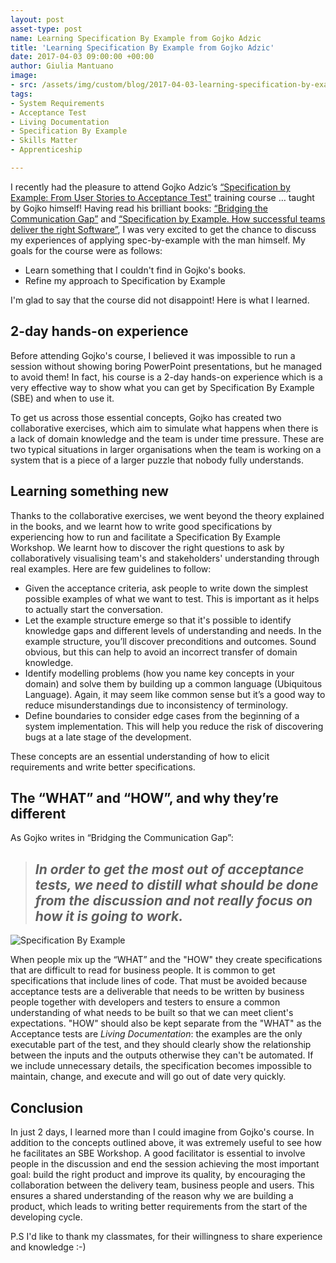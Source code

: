```yaml
---
layout: post
asset-type: post
name: Learning Specification By Example from Gojko Adzic
title: 'Learning Specification By Example from Gojko Adzic'
date: 2017-04-03 09:00:00 +00:00
author: Giulia Mantuano
image:
- src: /assets/img/custom/blog/2017-04-03-learning-specification-by-example-from-gojko-adzic.jpg
tags:
- System Requirements
- Acceptance Test
- Living Documentation
- Specification By Example
- Skills Matter
- Apprenticeship

---
```

I recently had the pleasure to attend Gojko Adzic’s [“Specification by Example: From User Stories to Acceptance Test"](https://skillsmatter.com/courses/559-gojko-adzic-specification-by-example) training course … taught by Gojko himself! Having read his brilliant books: [“Bridging the Communication Gap”](https://gojko.net/books/bridging-the-communication-gap) and [“Specification by Example. How successful teams deliver the right Software”](https://gojko.net/books/specification-by-example/), I was very excited to get the chance to discuss my experiences of applying spec-by-example with the man himself. My goals for the course were as follows:

* Learn something that I couldn't find in Gojko's books.
* Refine my approach to Specification by Example

I'm glad to say that the course did not disappoint! Here is what I learned.

## 2-day hands-on experience
Before attending Gojko's course, I believed it was impossible to run a session without showing boring PowerPoint presentations, but he managed to avoid them! In fact, his course is a 2-day hands-on experience which is a very effective way to show what you can get by Specification By Example (SBE) and when to use it.

To get us across those essential concepts, Gojko has created two collaborative exercises, which aim to simulate what happens when there is a lack of domain knowledge and the team is under time pressure. These are two typical situations in larger organisations when the team is working on a system that is a piece of a larger puzzle that nobody fully understands.

## Learning something new
Thanks to the collaborative exercises, we went beyond the theory explained in the books, and we learnt how to write good specifications by experiencing how to run and facilitate a Specification By Example Workshop. We learnt how to discover the right questions to ask by collaboratively visualising team's and stakeholders' understanding through real examples. Here are few guidelines to follow:

* Given the acceptance criteria, ask people to write down the simplest possible examples of what we want to test. This is important as it helps to actually start the conversation.
* Let the example structure emerge so that it's possible to identify knowledge gaps and different levels of understanding and needs. In the example structure, you’ll discover preconditions and outcomes. Sound obvious, but this can help to avoid an incorrect transfer of domain knowledge.
* Identify modelling problems (how you name key concepts in your domain) and solve them by building up a common language (Ubiquitous Language). Again, it may seem like common sense but it’s a good way to reduce misunderstandings due to inconsistency of terminology.
* Define boundaries to consider edge cases from the beginning of a system implementation. This will help you reduce the risk of discovering bugs at a late stage of the development.

These concepts are an essential understanding of how to elicit requirements and write better specifications.


## The “WHAT” and “HOW”, and why they’re different
As Gojko writes in “Bridging the Communication Gap”:

> ## _In order to get the most out of acceptance tests, we need to distill what should be done from the discussion and not really focus on how it is going to work._

<img src="{{ site.baseurl }}/assets/img/custom/blog/2017-04-03-specification-by-example/specification-by-example.jpg" alt="Specification By Example" class="img-responsive"/>

When people mix up the “WHAT” and the "HOW" they create specifications that are difficult to read for business people. It is common to get specifications that include lines of code. That must be avoided because acceptance tests are a deliverable that needs to be written by business people together with developers and testers to ensure a common understanding of what needs to be built so that we can meet client's expectations.
"HOW" should also be kept separate from the "WHAT" as the Acceptance tests are *Living Documentation*: the examples are the only executable part of the test, and they should clearly show the relationship between the inputs and the outputs otherwise they can't be automated. If we include unnecessary details, the specification becomes impossible to maintain, change, and execute and will go out of date very quickly.


## Conclusion
In just 2 days, I learned more than I could imagine from Gojko's course.
In addition to the concepts outlined above, it was extremely useful to see how he facilitates an SBE Workshop. A good facilitator is essential to involve people in the discussion and end the session achieving the most important goal: build the right product and improve its quality, by encouraging the collaboration between the delivery team, business people and users. This ensures a shared understanding of the reason why we are building a product, which leads to writing better requirements from the start of the developing cycle.

P.S I'd like to thank my classmates, for their willingness to share experience and knowledge :-)
